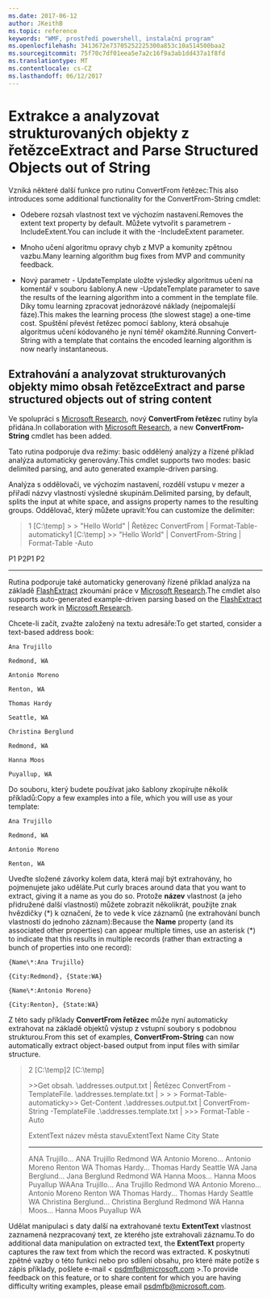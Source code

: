 ```yaml
---
ms.date: 2017-06-12
author: JKeithB
ms.topic: reference
keywords: "WMF, prostředí powershell, instalační program"
ms.openlocfilehash: 3413672e73705252225300a853c10a514500baa2
ms.sourcegitcommit: 75f70c7df01eea5e7a2c16f9a3ab1dd437a1f8fd
ms.translationtype: MT
ms.contentlocale: cs-CZ
ms.lasthandoff: 06/12/2017
---
```

# <a name="extract-and-parse-structured-objects-out-of-string"></a><span data-ttu-id="e0bc1-102">Extrakce a analyzovat strukturovaných objekty z řetězce</span><span class="sxs-lookup"><span data-stu-id="e0bc1-102">Extract and Parse Structured Objects out of String</span></span>
<span data-ttu-id="e0bc1-103">Vzniká některé další funkce pro rutinu ConvertFrom řetězec:</span><span class="sxs-lookup"><span data-stu-id="e0bc1-103">This also introduces some additional functionality for the ConvertFrom-String cmdlet:</span></span>

-   <span data-ttu-id="e0bc1-104">Odebere rozsah vlastnost text ve výchozím nastavení.</span><span class="sxs-lookup"><span data-stu-id="e0bc1-104">Removes the extent text property by default.</span></span> <span data-ttu-id="e0bc1-105">Můžete vytvořit s parametrem - IncludeExtent.</span><span class="sxs-lookup"><span data-stu-id="e0bc1-105">You can include it with the -IncludeExtent parameter.</span></span>

-   <span data-ttu-id="e0bc1-106">Mnoho učení algoritmu opravy chyb z MVP a komunity zpětnou vazbu.</span><span class="sxs-lookup"><span data-stu-id="e0bc1-106">Many learning algorithm bug fixes from MVP and community feedback.</span></span>

-   <span data-ttu-id="e0bc1-107">Nový parametr - UpdateTemplate uložte výsledky algoritmus učení na komentář v souboru šablony.</span><span class="sxs-lookup"><span data-stu-id="e0bc1-107">A new -UpdateTemplate parameter to save the results of the learning algorithm into a comment in the template file.</span></span> <span data-ttu-id="e0bc1-108">Díky tomu learning zpracovat jednorázové náklady (nejpomalejší fáze).</span><span class="sxs-lookup"><span data-stu-id="e0bc1-108">This makes the learning process (the slowest stage) a one-time cost.</span></span> <span data-ttu-id="e0bc1-109">Spuštění převést řetězec pomocí šablony, která obsahuje algoritmus učení kódovaného je nyní téměř okamžité.</span><span class="sxs-lookup"><span data-stu-id="e0bc1-109">Running Convert-String with a template that contains the encoded learning algorithm is now nearly instantaneous.</span></span>


<a name="extract-and-parse-structured-objects-out-of-string-content"></a><span data-ttu-id="e0bc1-110">Extrahování a analyzovat strukturovaných objekty mimo obsah řetězce</span><span class="sxs-lookup"><span data-stu-id="e0bc1-110">Extract and parse structured objects out of string content</span></span>
----------------------------------------------------------

<span data-ttu-id="e0bc1-111">Ve spolupráci s [Microsoft Research](http://research.microsoft.com/), nový **ConvertFrom řetězec** rutiny byla přidána.</span><span class="sxs-lookup"><span data-stu-id="e0bc1-111">In collaboration with [Microsoft Research](http://research.microsoft.com/), a new **ConvertFrom-String** cmdlet has been added.</span></span>

<span data-ttu-id="e0bc1-112">Tato rutina podporuje dva režimy: basic oddělený analýzy a řízené příklad analýza automaticky generovány.</span><span class="sxs-lookup"><span data-stu-id="e0bc1-112">This cmdlet supports two modes: basic delimited parsing, and auto generated example-driven parsing.</span></span>

<span data-ttu-id="e0bc1-113">Analýza s oddělovači, ve výchozím nastavení, rozdělí vstupu v mezer a přiřadí názvy vlastností výsledné skupinám.</span><span class="sxs-lookup"><span data-stu-id="e0bc1-113">Delimited parsing, by default, splits the input at white space, and assigns property names to the resulting groups.</span></span> <span data-ttu-id="e0bc1-114">Oddělovač, který můžete upravit:</span><span class="sxs-lookup"><span data-stu-id="e0bc1-114">You can customize the delimiter:</span></span>

> <span data-ttu-id="e0bc1-115">1 \[C:\\temp\] &gt; &gt; "Hello World" | Řetězec ConvertFrom | Format-Table-automaticky</span><span class="sxs-lookup"><span data-stu-id="e0bc1-115">1 \[C:\\temp\] &gt;&gt; "Hello World" | ConvertFrom-String | Format-Table -Auto</span></span>

<span data-ttu-id="e0bc1-116">P1 P2</span><span class="sxs-lookup"><span data-stu-id="e0bc1-116">P1    P2</span></span>
--    --

<span data-ttu-id="e0bc1-117">Rutina podporuje také automaticky generovaný řízené příklad analýza na základě [FlashExtract](http://research.microsoft.com/en-us/um/people/sumitg/flashextract.html) zkoumání práce v [Microsoft Research](http://research.microsoft.com).</span><span class="sxs-lookup"><span data-stu-id="e0bc1-117">The cmdlet also supports auto-generated example-driven parsing based on the [FlashExtract](http://research.microsoft.com/en-us/um/people/sumitg/flashextract.html) research work in [Microsoft Research](http://research.microsoft.com).</span></span>

<span data-ttu-id="e0bc1-118">Chcete-li začít, zvažte založený na textu adresáře:</span><span class="sxs-lookup"><span data-stu-id="e0bc1-118">To get started, consider a text-based address book:</span></span>

    Ana Trujillo

    Redmond, WA

    Antonio Moreno

    Renton, WA

    Thomas Hardy

    Seattle, WA

    Christina Berglund

    Redmond, WA

    Hanna Moos

    Puyallup, WA

<span data-ttu-id="e0bc1-119">Do souboru, který budete používat jako šablony zkopírujte několik příkladů:</span><span class="sxs-lookup"><span data-stu-id="e0bc1-119">Copy a few examples into a file, which you will use as your template:</span></span>

    Ana Trujillo

    Redmond, WA

    Antonio Moreno

    Renton, WA

   

<span data-ttu-id="e0bc1-120">Uveďte složené závorky kolem data, která mají být extrahovány, ho pojmenujete jako uděláte.</span><span class="sxs-lookup"><span data-stu-id="e0bc1-120">Put curly braces around data that you want to extract, giving it a name as you do so.</span></span> <span data-ttu-id="e0bc1-121">Protože **název** vlastnost (a jeho přidružené další vlastnosti) můžete zobrazit několikrát, použijte znak hvězdičky (\*) k označení, že to vede k více záznamů (ne extrahování bunch vlastností do jednoho záznam):</span><span class="sxs-lookup"><span data-stu-id="e0bc1-121">Because the **Name** property (and its associated other properties) can appear multiple times, use an asterisk (\*) to indicate that this results in multiple records (rather than extracting a bunch of properties into one record):</span></span>

    {Name\*:Ana Trujillo}

    {City:Redmond}, {State:WA}

    {Name\*:Antonio Moreno}

    {City:Renton}, {State:WA}

<span data-ttu-id="e0bc1-122">Z této sady příklady **ConvertFrom řetězec** může nyní automaticky extrahovat na základě objektů výstup z vstupní soubory s podobnou strukturou.</span><span class="sxs-lookup"><span data-stu-id="e0bc1-122">From this set of examples, **ConvertFrom-String** can now automatically extract object-based output from input files with similar structure.</span></span>

> <span data-ttu-id="e0bc1-123">2 \[C:\\temp\]</span><span class="sxs-lookup"><span data-stu-id="e0bc1-123">2 \[C:\\temp\]</span></span>
>
> <span data-ttu-id="e0bc1-124">&gt;&gt;Get obsah. \\addresses.output.txt | Řetězec ConvertFrom - TemplateFile. \\addresses.template.txt | &gt; &gt; &gt; Format-Table-automaticky</span><span class="sxs-lookup"><span data-stu-id="e0bc1-124">&gt;&gt; Get-Content .\\addresses.output.txt | ConvertFrom-String -TemplateFile .\\addresses.template.txt | &gt;&gt;&gt; Format-Table -Auto</span></span>
>
> <span data-ttu-id="e0bc1-125">ExtentText název města stavu</span><span class="sxs-lookup"><span data-stu-id="e0bc1-125">ExtentText                     Name               City     State</span></span>
> ----------                     ----               ----     -----
> <span data-ttu-id="e0bc1-126">ANA Trujillo...                ANA Trujillo Redmond WA Antonio Moreno...              Antonio Moreno Renton WA Thomas Hardy...                Thomas Hardy Seattle WA Jana Berglund...          Jana Berglund Redmond WA Hanna Moos...                  Hanna Moos Puyallup WA</span><span class="sxs-lookup"><span data-stu-id="e0bc1-126">Ana Trujillo...                Ana Trujillo       Redmond  WA Antonio Moreno...              Antonio Moreno     Renton   WA Thomas Hardy...                Thomas Hardy       Seattle  WA Christina Berglund...          Christina Berglund Redmond  WA Hanna Moos...                  Hanna Moos         Puyallup WA</span></span>

<span data-ttu-id="e0bc1-127">Udělat manipulaci s daty další na extrahované textu **ExtentText** vlastnost zaznamená nezpracovaný text, ze kterého jste extrahovali záznamu.</span><span class="sxs-lookup"><span data-stu-id="e0bc1-127">To do additional data manipulation on extracted text, the **ExtentText** property captures the raw text from which the record was extracted.</span></span> <span data-ttu-id="e0bc1-128">K poskytnutí zpětné vazby o této funkci nebo pro sdílení obsahu, pro které máte potíže s zápis příklady, pošlete e-mail < psdmfb@microsoft.com >.</span><span class="sxs-lookup"><span data-stu-id="e0bc1-128">To provide feedback on this feature, or to share content for which you are having difficulty writing examples, please email <psdmfb@microsoft.com>.</span></span>

